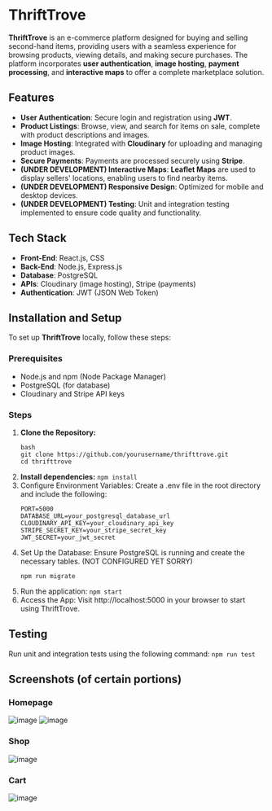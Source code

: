 # ThriftTrove

**ThriftTrove** is an e-commerce platform designed for buying and selling second-hand items, providing users with a seamless experience for browsing products, viewing details, and making secure purchases. The platform incorporates **user authentication**, **image hosting**, **payment processing**, and **interactive maps** to offer a complete marketplace solution.

## Features

- **User Authentication**: Secure login and registration using **JWT**.
- **Product Listings**: Browse, view, and search for items on sale, complete with product descriptions and images.
- **Image Hosting**: Integrated with **Cloudinary** for uploading and managing product images.
- **Secure Payments**: Payments are processed securely using **Stripe**.
- **(UNDER DEVELOPMENT)  Interactive Maps**: **Leaflet Maps** are used to display sellers' locations, enabling users to find nearby items.
- **(UNDER DEVELOPMENT)  Responsive Design**: Optimized for mobile and desktop devices.
- **(UNDER DEVELOPMENT) Testing**: Unit and integration testing implemented to ensure code quality and functionality.

## Tech Stack

- **Front-End**: React.js, CSS
- **Back-End**: Node.js, Express.js
- **Database**: PostgreSQL
- **APIs**: Cloudinary (image hosting), Stripe (payments)
- **Authentication**: JWT (JSON Web Token)

## Installation and Setup

To set up **ThriftTrove** locally, follow these steps:

### Prerequisites
- Node.js and npm (Node Package Manager)
- PostgreSQL (for database)
- Cloudinary and Stripe API keys

### Steps

1. **Clone the Repository:**
   ```
   bash
   git clone https://github.com/yourusername/thrifttrove.git
   cd thrifttrove
   ```
2. **Install dependencies:**
   ```npm install```
3. Configure Environment Variables: Create a .env file in the root directory and include the following:
   ```
   PORT=5000
   DATABASE_URL=your_postgresql_database_url
   CLOUDINARY_API_KEY=your_cloudinary_api_key
   STRIPE_SECRET_KEY=your_stripe_secret_key
   JWT_SECRET=your_jwt_secret
   ```
4. Set Up the Database: Ensure PostgreSQL is running and create the necessary tables. (NOT CONFIGURED YET SORRY)
   ```
   npm run migrate
   ```
5. Run the application:
   ```npm start```
6. Access the App: Visit http://localhost:5000 in your browser to start using ThriftTrove.

## Testing
Run unit and integration tests using the following command:
```npm run test```

## Screenshots (of certain portions)
### Homepage
![image](https://github.com/user-attachments/assets/a68984ab-3b2e-43d4-b4b2-5536da1da126)
![image](https://github.com/user-attachments/assets/61e88d07-4885-4834-b2b1-d8654d063c74)

### Shop
![image](https://github.com/user-attachments/assets/28a5c1ce-5473-4e7f-b66d-7be4c3ae536d)

### Cart
![image](https://github.com/user-attachments/assets/3b41699e-ece8-470e-8317-a4a4eec42374)


